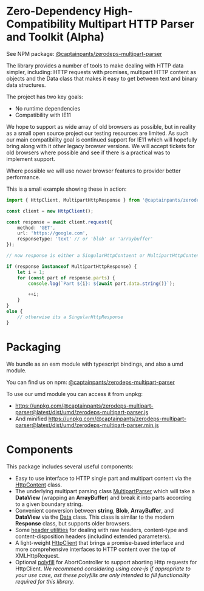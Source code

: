 # Zero-Dependency High-Compatibility Multipart HTTP Parser and Toolkit (Alpha)
See NPM package: [@captainpants/zerodeps-multipart-parser](https://www.npmjs.com/package/@captainpants/zerodeps-multipart-parser)

The library provides a number of tools to make dealing with HTTP data simpler, including: HTTP requests with promises, multipart HTTP content as objects and the Data class that makes it easy to get between text and binary data structures. 

The project has two key goals:
- No runtime dependencies
- Compatibility with IE11

We hope to support as wide array of old browsers as possible, but in reality as a small open source project our testing resources are limited. As such our main compatibility goal is continued support for IE11 which will hopefully bring along with it other legacy browser versions. We will accept tickets for old browsers where possible and see if there is a practical was to implement support.

Where possible we will use newer browser features to provider better performance.

This is a small example showing these in action:

```typescript
import { HttpClient, MultipartHttpResponse } from '@captainpants/zerodeps-multipart-parser';

const client = new HttpClient();

const response = await client.request({
    method: 'GET',
    url: 'https://google.com',
    responseType: 'text' // or 'blob' or 'arraybuffer'
});

// now response is either a SingularHttpContaent or MultipartHttpContent, and you can check which with a simple instanceof check

if (response instanceof MultipartHttpResponse) {
    let i = 1;
    for (const part of response.parts) {
        console.log(`Part ${i}: ${await part.data.string()}`);

        ++i;
    }
}
else {
    // otherwise its a SingularHttpResponse
}
```

# Packaging

We bundle as an esm module with typescript bindings, and also a umd module.

You can find us on npm: [@captainpants/zerodeps-multipart-parser](https://www.npmjs.com/package/@captainpants/zerodeps-multipart-parser)

To use our umd module you can access it from unpkg:
- https://unpkg.com/@captainpants/zerodeps-multipart-parser@latest/dist/umd/zerodeps-multipart-parser.js
- And minified https://unpkg.com/@captainpants/zerodeps-multipart-parser@latest/dist/umd/zerodeps-multipart-parser.min.js

# Components


This package includes several useful components:
* Easy to use interface to HTTP single part and multipart content via the [HttpContent](/doc/content.md) class.
* The underlying multipart parsing class [MultipartParser](/doc/multipart.md) which will take a **DataView** (wrapping an **ArrayBuffer**) and break it into parts according to a given boundary string.
* Convenient conversion between **string**, **Blob**, **ArrayBuffer**, and **DataView** via the [Data](/doc/data.md) class. This class is similar to the modern **Response** class, but supports older browsers.
* Some [header utilities](/doc/headers.md) for dealing with raw headers, content-type and content-disposition headers (includind extended parameters).
* A light-weight [HttpClient](/doc/client.md) that brings a promise-based interface and more comprehensive interfaces to HTTP content over the top of XMLHttpRequest.
* Optional [polyfill](/doc/polyfills.md) for AbortController to support aborting Http requests for HttpClient. _We recommend considering using core-js if appropriate to your use case, ast these polyfills are only intended to fill functionality required for this library._

